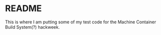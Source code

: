 # README

This is where I am putting some of my test code for the Machine Container Build System(?) hackweek.
